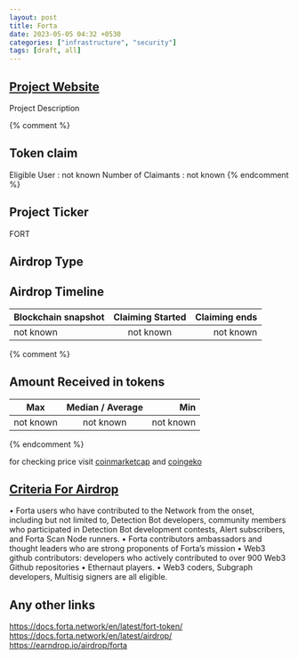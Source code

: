 ```yaml
---
layout: post
title: Forta
date: 2023-05-05 04:32 +0530
categories: ["infrastructure", "security"]
tags: [draft, all]
---
```


## [Project Website](https://forta.org/)

Project Description

{% comment %}

## Token claim

Eligible User : not known
Number of Claimants : not known
{% endcomment %}

## Project Ticker

FORT

## Airdrop Type

## Airdrop Timeline

| Blockchain snapshot | Claiming Started | Claiming ends |
| ------------------- | :--------------: | ------------: |
| not known           |    not known     |     not known |

{% comment %}

## Amount Received in tokens

| Max       | Median / Average |       Min |
| --------- | :--------------: | --------: |
| not known |    not known     | not known |

{% endcomment %}

for checking price visit [coinmarketcap](https://coinmarketcap.com/currencies/) and [coingeko](https://www.coingecko.com/en/coins/)

## [Criteria For Airdrop](link)

• Forta users who have contributed to the Network from the onset, including but not limited to, Detection Bot developers, community members who participated in Detection Bot development contests, Alert subscribers, and Forta Scan Node runners.
• Forta contributors ambassadors and thought leaders who are strong proponents of Forta’s mission
• Web3 github contributors: developers who actively contributed to over 900 Web3 Github repositories
• Ethernaut players.
• Web3 coders, Subgraph developers, Multisig signers are all eligible.

## Any other links

<https://docs.forta.network/en/latest/fort-token/>
<https://docs.forta.network/en/latest/airdrop/>
<https://earndrop.io/airdrop/forta>

